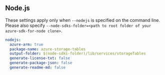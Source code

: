## Node.js

These settings apply only when `--nodejs` is specified on the command line.
Please also specify `--node-sdks-folder=<path to root folder of your azure-sdk-for-node clone>`.

``` yaml $(nodejs)
nodejs:
  azure-arm: true
  package-name: azure-storage-tables
  output-folder: $(node-sdks-folder)/lib/services/storageTables
  generate-license-txt: false
  generate-package-json: false
  generate-readme-md: false
```